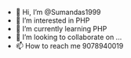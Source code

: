 - 👋 Hi, I’m @Sumandas1999
- 👀 I’m interested in PHP
- 🌱 I’m currently learning PHP
- 💞️ I’m looking to collaborate on ...
- 📫 How to reach me 9078940019

<!---
Sumandas1999/Sumandas1999 is a ✨ special ✨ repository because its `README.md` (this file) appears on your GitHub profile.
You can click the Preview link to take a look at your changes.
--->
